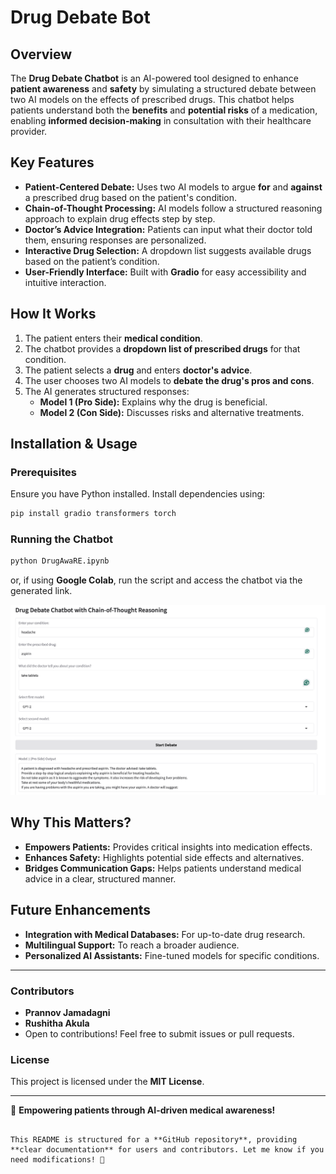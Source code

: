 
# Drug Debate Bot

## Overview

The **Drug Debate Chatbot** is an AI-powered tool designed to enhance **patient awareness** and **safety** by simulating a structured debate between two AI models on the effects of prescribed drugs. This chatbot helps patients understand both the **benefits** and **potential risks** of a medication, enabling **informed decision-making** in consultation with their healthcare provider.

## Key Features

- **Patient-Centered Debate:** Uses two AI models to argue **for** and **against** a prescribed drug based on the patient's condition.
- **Chain-of-Thought Processing:** AI models follow a structured reasoning approach to explain drug effects step by step.
- **Doctor’s Advice Integration:** Patients can input what their doctor told them, ensuring responses are personalized.
- **Interactive Drug Selection:** A dropdown list suggests available drugs based on the patient’s condition.
- **User-Friendly Interface:** Built with **Gradio** for easy accessibility and intuitive interaction.

## How It Works

1. The patient enters their **medical condition**.
2. The chatbot provides a **dropdown list of prescribed drugs** for that condition.
3. The patient selects a **drug** and enters **doctor's advice**.
4. The user chooses two AI models to **debate the drug's pros and cons**.
5. The AI generates structured responses:
   - **Model 1 (Pro Side):** Explains why the drug is beneficial.
   - **Model 2 (Con Side):** Discusses risks and alternative treatments.

## Installation & Usage

### Prerequisites

Ensure you have Python installed. Install dependencies using:

```bash
pip install gradio transformers torch
```

### Running the Chatbot

```bash
python DrugAwaRE.ipynb
```

or, if using **Google Colab**, run the script and access the chatbot via the generated link.

![image info](images/Interface.png)

## Why This Matters?

- **Empowers Patients:** Provides critical insights into medication effects.
- **Enhances Safety:** Highlights potential side effects and alternatives.
- **Bridges Communication Gaps:** Helps patients understand medical advice in a clear, structured manner.

## Future Enhancements

- **Integration with Medical Databases:** For up-to-date drug research.
- **Multilingual Support:** To reach a broader audience.
- **Personalized AI Assistants:** Fine-tuned models for specific conditions.

---

### Contributors

- **Prannov Jamadagni**
- **Rushitha Akula**
- Open to contributions! Feel free to submit issues or pull requests.

### License

This project is licensed under the **MIT License**.

---

🚀 **Empowering patients through AI-driven medical awareness!**
```

This README is structured for a **GitHub repository**, providing **clear documentation** for users and contributors. Let me know if you need modifications! 🚀
